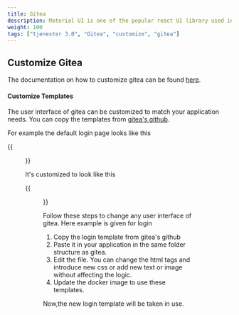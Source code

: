 ```yaml
---
title: Gitea
description: Material UI is one of the popular react UI library used in Altinn Studio/ Altinn Studio Apps
weight: 100
tags: ["tjenester 3.0", "Gitea", "customize", "gitea"]
---
```


## Customize Gitea
The documentation on how to customize gitea can be found [here](https://docs.gitea.io/en-us/customizing-gitea/).

#### Customize Templates
The user interface of gitea can be customized to match your application needs. You can copy the templates from [gitea's github](https://github.com/go-gitea/gitea/tree/master/templates). 

For example the default login page looks like this

{{<figure src="defaultlogin.png?width=1000" title="Gitea default login">}}

It's customized to look like this

{{<figure src="customized-login.png?width=1000" title="Customized gitea login for altinn studio">}}

Follow these steps to change any user interface of gitea. Here example is given for login

1. Copy the login template from gitea's github
2. Paste it in your application in the same folder structure as gitea.
3. Edit the file. You can change the html tags and introduce new css or add new text or image without affecting the logic.
4. Update the docker image to use these templates.

Now,the new login template will be taken in use.
